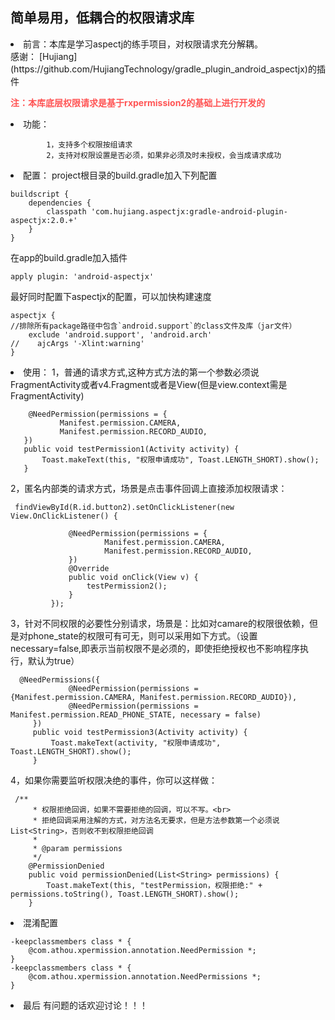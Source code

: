 ## 简单易用，低耦合的权限请求库

<li>前言：本库是学习aspectj的练手项目，对权限请求充分解耦。<br>
感谢： [Hujiang](https://github.com/HujiangTechnology/gradle_plugin_android_aspectjx)的插件

<font color='#ff5454'><strong>注：本库底层权限请求是基于rxpermission2的基础上进行开发的</strong></font>
<li>功能：

            1，支持多个权限按组请求
            2，支持对权限设置是否必须，如果非必须及时未授权，会当成请求成功

<li>配置：
 project根目录的build.gradle加入下列配置


    buildscript {
        dependencies {
            classpath 'com.hujiang.aspectjx:gradle-android-plugin-aspectjx:2.0.+'
        }
    }

在app的build.gradle加入插件

    apply plugin: 'android-aspectjx'

最好同时配置下aspectjx的配置，可以加快构建速度

    aspectjx {
    //排除所有package路径中包含`android.support`的class文件及库（jar文件）
        exclude 'android.support', 'android.arch'
    //    ajcArgs '-Xlint:warning'
    }

<li>使用：
 1，普通的请求方式,这种方式方法的第一个参数必须说FragmentActivity或者v4.Fragment或者是View(但是view.context需是FragmentActivity)

        @NeedPermission(permissions = {
               Manifest.permission.CAMERA,
               Manifest.permission.RECORD_AUDIO,
       })
       public void testPermission1(Activity activity) {
           Toast.makeText(this, "权限申请成功", Toast.LENGTH_SHORT).show();
       }

 2，匿名内部类的请求方式，场景是点击事件回调上直接添加权限请求：

     findViewById(R.id.button2).setOnClickListener(new View.OnClickListener() {

                 @NeedPermission(permissions = {
                         Manifest.permission.CAMERA,
                         Manifest.permission.RECORD_AUDIO,
                 })
                 @Override
                 public void onClick(View v) {
                     testPermission2();
                 }
             });

 3，针对不同权限的必要性分别请求，场景是：比如对camare的权限很依赖，但是对phone_state的权限可有可无，则可以采用如下方式。（设置necessary=false,即表示当前权限不是必须的，即使拒绝授权也不影响程序执行，默认为true）

      @NeedPermissions({
                 @NeedPermission(permissions = {Manifest.permission.CAMERA, Manifest.permission.RECORD_AUDIO}),
                 @NeedPermission(permissions = Manifest.permission.READ_PHONE_STATE, necessary = false)
         })
         public void testPermission3(Activity activity) {
             Toast.makeText(activity, "权限申请成功", Toast.LENGTH_SHORT).show();
         }

4，如果你需要监听权限决绝的事件，你可以这样做：

     /**
         * 权限拒绝回调，如果不需要拒绝的回调，可以不写。<br>
         * 拒绝回调采用注解的方式，对方法名无要求，但是方法参数第一个必须说List<String>，否则收不到权限拒绝回调
         *
         * @param permissions
         */
        @PermissionDenied
        public void permissionDenied(List<String> permissions) {
            Toast.makeText(this, "testPermission，权限拒绝:" + permissions.toString(), Toast.LENGTH_SHORT).show();
        }

<li>混淆配置

    -keepclassmembers class * {
        @com.athou.xpermission.annotation.NeedPermission *;
    }
    -keepclassmembers class * {
        @com.athou.xpermission.annotation.NeedPermissions *;
    }

<li>最后    有问题的话欢迎讨论！！！